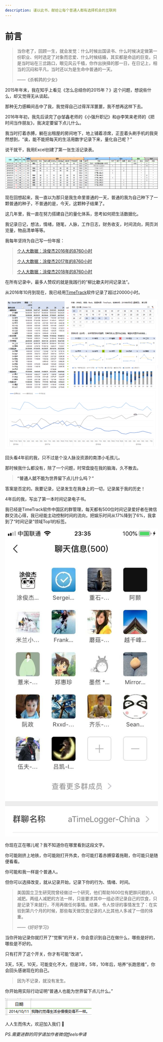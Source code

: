 ```yaml
---
description: 谨以此书，献给让每个普通人都有选择机会的互联网
---
```


# 前言

> 当你老了，回顾一生，就会发觉：什么时候出国读书、什么时候决定做第一份职业、何时选定了对象而恋爱、什么时候结婚，其实都是命运的巨变。只是当时站在三岔路口，眼见风云千樯，你作出抉择的那一日，在日记上，相当的沉闷和平凡，当时还以为是生命中普通的一天。
>
> ——《杀鹌鹑的少女》

2015年年末，我在知乎上看见《怎么总结你的2015年？》这个问题，想说些什么，却又觉得无从谈起。

那种无力感瞬间击中了我，我觉得自己过得浑浑噩噩，我不想再这样下去。

2016年年初，我先后读完了@邹鑫老师的《小强升职记》和@李笑来老师的《把时间当作朋友》，我决定要留下点儿什么。

我当时打着赤膊，躺在出租屋的房间地下，地上铺着凉席，正歪着头刷手机的我突然想到，“诶，能不能把每天的生活用数字记录下来，量化自己呢？”

说干就干，我用Excel创建了第一张生活记录表。

![&#x7B2C;&#x4E00;&#x7248;&#x751F;&#x6D3B;&#x8BB0;&#x5F55;&#x8868;](.gitbook/assets/qq-jie-tu-20190808223811.png)

现在回想起来，我一直以为那只是我生命里普通的一天，普通的我为自己种下了一颗普通的种子，不普通的是，今天，这颗种子结果了。

这几年里，我一直在努力搭建自己的量化体系，思考如何把生活数据化。

我记录日记，想法，情绪，随笔，人脉，工作日志，财务收支，时间流向，网页浏览量，物品清单等等。

我每年坚持为自己写一份年报：

> [个人大数据：涂俊杰2016年的8760小时](https://www.jianshu.com/p/48f17baa5b68)
>
> [个人大数据：涂俊杰2017年的8760小时](https://mp.weixin.qq.com/s?__biz=MzI3MzU5MDA1OQ==&mid=2247484438&idx=1&sn=70dc021c1d0ab16a86625f9bc9677c10&chksm=eb21b652dc563f44e43d0a3e4a2a360747f39dbca58e717c3a5abaff20fe53c561172c774ca0#rd)
>
> [个人大数据：涂俊杰2018年的8760小时](https://mp.weixin.qq.com/s/QZEl3droA1o3KP1RLooBqA)

在所有记录中，最多人赞叹的就是我践行的“柳比歇夫时间记录法”。

从2016年10月到现在，我已经用[TimeTrack](http://timetrack.io/)软件记录了超过20000小时。

![&#x65F6;&#x95F4;&#x8BB0;&#x5F55;&#x52A8;&#x6001;&#x56FE;&#x8868;](.gitbook/assets/1565279258-1%20%281%29.jpg)

回头看4年前的我，只不过是个没人脉没资源的南漂小毛孩儿。

那时候我什么都没有，除了一个问题，时常盘旋在我的脑海，久不散去。

> **“普通人就不能为世界留下点儿什么吗？”**

答案是否定的。我要记录，记录发生在我身上的一切，记录属于我的历史！

4年后的我，写出了第一本时间记录电子书。

我已经是TimeTrack软件中国区的群管理，每天都有500位时间记录爱好者在微信群交流心得，我已经能主动控制时间的流向，把娱乐时间从17%降到了6%，我拿到了“时间记录”领域Top1的标签。

![aTimeLogger/TimeTrack&#x7231;&#x597D;&#x8005;&#x5FAE;&#x4FE1;&#x7FA4;](.gitbook/assets/qq-tu-pian-20190808233530.jpg)

你现在正在哪儿呢？我不知道你在哪里看到这段文字。

你可能刚挤上地铁，你可能刚打开外卖，你可能打着赤膊穿着拖鞋，你可能只是随便看看。

你可能和我一样是个普通人。

但你可以选择改变，就从记录开始，记录下你的行为、情绪、时间。

> 美国国立卫生研究院曾经做过一个研究，他们帮助1600位有肥胖问题的人减肥。两组人减肥的方法一样，只是要求其中一组必须记录自己的饮食，只是记录下来就行，不用再做任何事情。结果，令人惊讶的事情发生了：在实验到第六个月的时候，那些每天做饮食记录的人比其他人多减了一倍的体重。
>
> ——《好好学习》

当你开始记录你就打开了“觉察”的开关，你会意识到自己在做什么，哪些是好的，哪些是不好的。

只有打开了这个开关，你才有可能“改进”。

3天，5天，10天，可能变化不大，但是3年，5年，10年后，培养“长跑思维”，你会回头感谢现在的自己。

> 因为不记录，就没有发生。

你开始用实际行动证明“普通人也能为世界留下点儿什么。”

![2014&#x5E74;&#x7684;&#x65E5;&#x8BB0;&#xFF0C;&#x4FE1;&#x4E4B;&#xFF0C;&#x5219;&#x80FD;&#x6210;&#x4E4B;](.gitbook/assets/1565278161-1.jpg)

人人生而伟大，欢迎加入我们 🙂

_PS.需要进群的同学请加作者微信ffeels申请_

